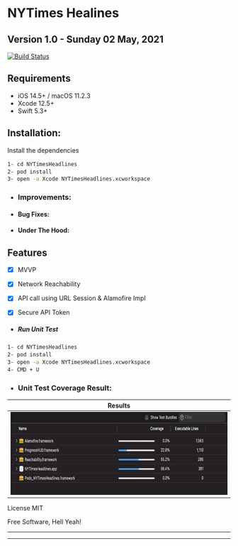 # NYTimes Healines

## **Version 1.0 - Sunday 02 May, 2021**
[![Build Status](https://travis-ci.org/joemccann/dillinger.svg?branch=master)](https://travis-ci.org/joemccann/dillinger)

## Requirements

- iOS 14.5+ / macOS 11.2.3 
- Xcode 12.5+
- Swift 5.3+

## Installation:

Install the dependencies

```sh
1- cd NYTimesHeadlines
2- pod install
3- open -a Xcode NYTimesHeadlines.xcworkspace
```

* ### Improvements:


* #### Bug Fixes:


* #### Under The Hood:

## Features
- [x] MVVP
- [x] Network Reachability
- [x] API call using URL Session & Alamofire Impl
- [x] Secure API Token


* ##### Run Unit Test

```sh
1- cd NYTimesHeadlines
2- pod install
3- open -a Xcode NYTimesHeadlines.xcworkspace
4- CMD + U
```
* ### Unit Test Coverage Result:

| Results      |
|------------|
| <img src="https://github.com/samrezikram/NYTimesHeadlines/blob/master/Common/TestCoverage.png" width="750" height="187"> |

License
MIT

Free Software, Hell Yeah!



---------------------------------------------------------------------------------
---------------------------------------------------------------------------------
